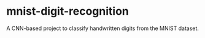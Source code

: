 # mnist-digit-recognition
A CNN-based project to classify handwritten digits from the MNIST dataset.
